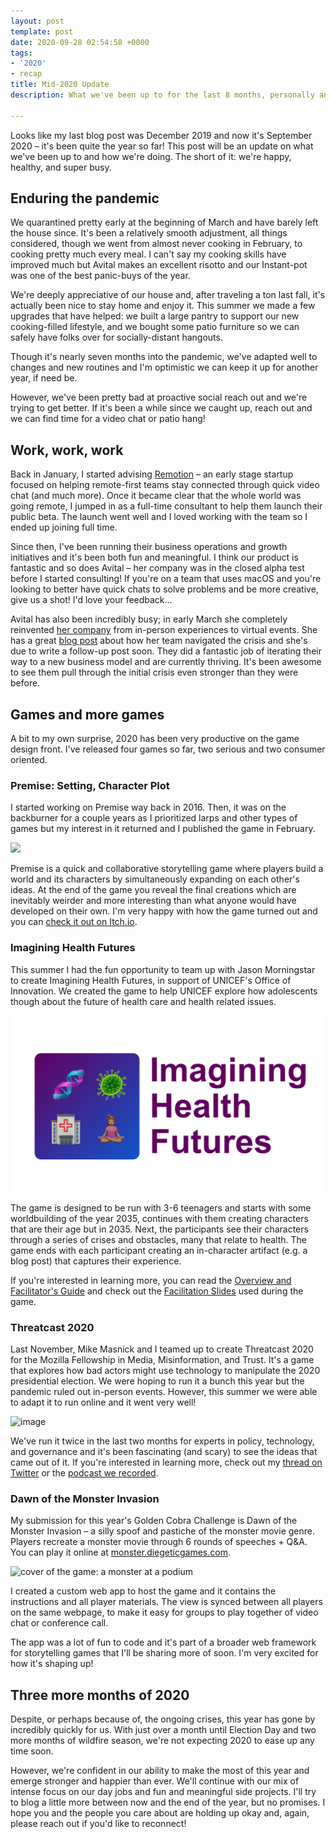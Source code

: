 ```yaml
---
layout: post
template: post
date: 2020-09-28 02:54:58 +0000
tags:
- '2020'
- recap
title: Mid-2020 Update
description: What we've been up to for the last 8 months, personally and professionally

---
```

Looks like my last blog post was December 2019 and now it's September 2020 – it's been quite the year so far! This post will be an update on what we've been up to and how we're doing. The short of it: we're happy, healthy, and super busy.

## Enduring the pandemic

We quarantined pretty early at the beginning of March and have barely left the house since. It's been a relatively smooth adjustment, all things considered, though we went from almost never cooking in February, to cooking pretty much every meal. I can't say my cooking skills have improved much but Avital makes an excellent risotto and our Instant-pot was one of the best panic-buys of the year.

We're deeply appreciative of our house and, after traveling a ton last fall, it's actually been nice to stay home and enjoy it. This summer we made a few upgrades that have helped: we built a large pantry to support our new cooking-filled lifestyle, and we bought some patio furniture so we can safely have folks over for socially-distant hangouts.

Though it's nearly seven months into the pandemic, we've adapted well to changes and new routines and I'm optimistic we can keep it up for another year, if need be.

However, we've been pretty bad at proactive social reach out and we're trying to get better. If it's been a while since we caught up, reach out and we can find time for a video chat or patio hang!

## Work, work, work

Back in January, I started advising [Remotion](http://remotion.com/) – an early stage startup focused on helping remote-first teams stay connected through quick video chat (and much more). Once it became clear that the whole world was going remote, I jumped in as a full-time consultant to help them launch their public beta. The launch went well and I loved working with the team so I ended up joining full time.

Since then, I've been running their business operations and growth initiatives and it's been both fun and meaningful. I think our product is fantastic and so does Avital – her company was in the closed alpha test before I started consulting! If you're on a team that uses macOS and you're looking to better have quick chats to solve problems and be more creative, give us a shot! I'd love your feedback...

Avital has also been incredibly busy; in early March she completely reinvented [her company](https://avitaltours.com/) from in-person experiences to virtual events. She has a great [blog post](https://medium.com/@avitalungar/how-i-reinvented-our-company-in-5-days-24353c12819f) about how her team navigated the crisis and she's due to write a follow-up post soon. They did a fantastic job of iterating their way to a new business model and are currently thriving. It's been awesome to see them pull through the initial crisis even stronger than they were before.

## Games and more games

A bit to my own surprise, 2020 has been very productive on the game design front. I've released four games so far, two serious and two consumer oriented.

### Premise: Setting, Character Plot

I started working on Premise way back in 2016. Then, it was on the backburner for a couple years as I prioritized larps and other types of games but my interest in it returned and I published the game in February.

![](https://img.itch.zone/aW1nLzI5OTI1MDkucG5n/original/a1zzZN.png)

Premise is a quick and collaborative storytelling game where players build a world and its characters by simultaneously expanding on each other's ideas. At the end of the game you reveal the final creations which are inevitably weirder and more interesting than what anyone would have developed on their own. I'm very happy with how the game turned out and you can [check it out on Itch.io](https://randylubin.itch.io/premise-setting-character-plot).

### Imagining Health Futures

This summer I had the fun opportunity to team up with Jason Morningstar to create Imagining Health Futures, in support of UNICEF's Office of Innovation. We created the game to help UNICEF explore how adolescents though about the future of health care and health related issues.

![](/images/screen-shot-2020-09-27-at-8-13-07-pm.png)

The game is designed to be run with 3-6 teenagers and starts with some worldbuilding of the year 2035, continues with them creating characters that are their age but in 2035. Next, the participants see their characters through a series of crises and obstacles, many that relate to health. The game ends with each participant creating an in-character artifact (e.g. a blog post) that captures their experience.

If you're interested in learning more, you can read the [Overview and Facilitator's Guide](https://drive.google.com/file/d/1ZWTMnG3gqjG2R2Mc95uodPoNo-GnNR5V/view?usp=sharing) and check out the [Facilitation Slides](https://docs.google.com/presentation/d/11cUVWaS8WhEmfNyv71km_UUzb89Yg9E6dduEX4yscIk/edit?usp=sharing) used during the game.

### Threatcast 2020

Last November, Mike Masnick and I teamed up to create Threatcast 2020 for the Mozilla Fellowship in Media, Misinformation, and Trust. It's a game that explores how bad actors might use technology to manipulate the 2020 presidential election. We were hoping to run it a bunch this year but the pandemic ruled out in-person events. However, this summer we were able to adapt it to run online and it went very well!

![image](https://blog.randylubin.com/images/46729dc0aae60326a308626ec9974437344928bc7eed59bbcc067934c0e78fcb.png)

We've run it twice in the last two months for experts in policy, technology, and governance and it's been fascinating (and scary) to see the ideas that came out of it. If you're interested in learning more, check out my [thread on Twitter](https://twitter.com/randylubin/status/1299135869803085826) or the [podcast we recorded](https://soundcloud.com/techdirt/threatcasting-the-election).

### Dawn of the Monster Invasion

My submission for this year's Golden Cobra Challenge is Dawn of the Monster Invasion – a silly spoof and pastiche of the monster movie genre. Players recreate a monster movie through 6 rounds of speeches + Q&A. You can play it online at [monster.diegeticgames.com](http://monster.diegeticgames.com/).

![cover of the game: a monster at a podium](https://diegeticgames.com/img/monster-game-cover.png)

I created a custom web app to host the game and it contains the instructions and all player materials. The view is synced between all players on the same webpage, to make it easy for groups to play together of video chat or conference call.

The app was a lot of fun to code and it's part of a broader web framework for storytelling games that I'll be sharing more of soon. I'm very excited for how it's shaping up!

## Three more months of 2020

Despite, or perhaps because of, the ongoing crises, this year has gone by incredibly quickly for us. With just over a month until Election Day and two more months of wildfire season, we're not expecting 2020 to ease up any time soon.

However, we're confident in our ability to make the most of this year and emerge stronger and happier than ever. We'll continue with our mix of intense focus on our day jobs and fun and meaningful side projects. I'll try to blog a little more between now and the end of the year, but no promises. I hope you and the people you care about are holding up okay and, again, please reach out if you'd like to reconnect!